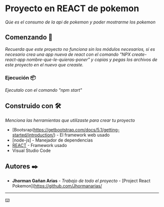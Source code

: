 # Proyecto en REACT de pokemon

_Qúe es el consumo de la api de pokemon y poder mostrarme los pokemon_

## Comenzando 🚀

_Recuerda que este proyecto no funciona sin los módulos necesarios, si es necesario crea una app nueva de react con el comando "NPX create-react-app nombre-que-le-quieras-poner" y copias y pegas los archivos de este proyecto en el nuevo que creaste._

### Ejecución 📦

_Ejecutalo con el comando "npm start"_



## Construido con 🛠️

_Menciona las herramientas que utilizaste para crear tu proyecto_

* [Bootsrap(https://getbootstrap.com/docs/5.1/getting-started/introduction/) - El framework web usado
* [node-js] - Manejador de dependencias
* [REACT](https://rometools.github.io/rome/) - Framework usado
* Visual Studio Code

## Autores ✒️

* **Jhorman Gañan Arias** - *Trabajo de todo el proyecto* - [Project React Pokemon](https://github.com/Jhormanarias/

---
⌨️
